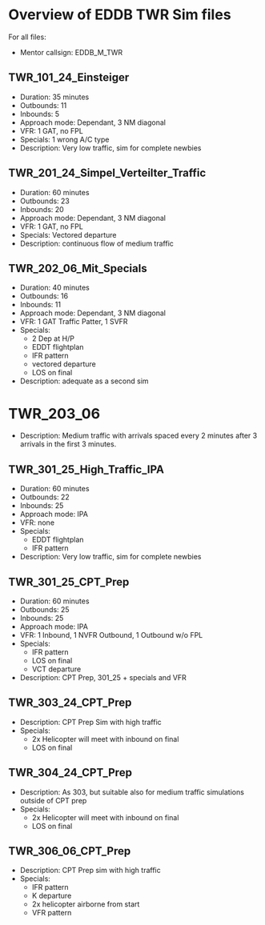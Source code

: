 # Overview of EDDB TWR Sim files

For all files:

* Mentor callsign: EDDB\_M\_TWR

## TWR_101_24_Einsteiger

* Duration: 35 minutes
* Outbounds: 11
* Inbounds: 5
* Approach mode: Dependant, 3 NM diagonal
* VFR: 1 GAT, no FPL
* Specials: 1 wrong A/C type
* Description: Very low traffic, sim for complete newbies

## TWR_201_24_Simpel_Verteilter_Traffic

* Duration: 60 minutes
* Outbounds: 23
* Inbounds: 20
* Approach mode: Dependant, 3 NM diagonal
* VFR: 1 GAT, no FPL
* Specials: Vectored departure
* Description: continuous flow of medium traffic

## TWR_202_06_Mit_Specials

* Duration: 40 minutes
* Outbounds: 16
* Inbounds: 11
* Approach mode: Dependant, 3 NM diagonal
* VFR: 1 GAT Traffic Patter, 1 SVFR
* Specials:
    * 2 Dep at H/P
    * EDDT flightplan
    * IFR pattern
    * vectored departure
    * LOS on final
* Description: adequate as a second sim

# TWR_203_06
* Description: Medium traffic with arrivals spaced every 2 minutes after 3 arrivals in the first 3 minutes.

## TWR_301_25_High_Traffic_IPA

* Duration: 60 minutes
* Outbounds: 22
* Inbounds: 25
* Approach mode: IPA
* VFR: none
* Specials: 
    * EDDT flightplan
    * IFR pattern
* Description: Very low traffic, sim for complete newbies


## TWR_301_25_CPT_Prep

* Duration: 60 minutes
* Outbounds: 25
* Inbounds: 25
* Approach mode: IPA
* VFR: 1 Inbound, 1 NVFR Outbound, 1 Outbound w/o FPL
* Specials: 
    * IFR pattern
    * LOS on final
    * VCT departure
* Description: CPT Prep, 301_25 + specials and VFR

## TWR_303_24_CPT_Prep

* Description: CPT Prep Sim with high traffic
* Specials: 
    * 2x Helicopter will meet with inbound on final
    * LOS on final

## TWR_304_24_CPT_Prep

* Description: As 303, but suitable also for medium traffic simulations outside of CPT prep
* Specials: 
    * 2x Helicopter will meet with inbound on final
    * LOS on final

## TWR_306_06_CPT_Prep

* Description: CPT Prep sim with high traffic
* Specials:
    * IFR pattern
    * K departure
    * 2x helicopter airborne from start
    * VFR pattern

